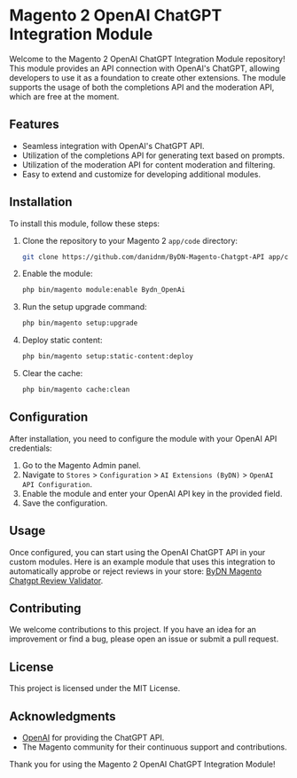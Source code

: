 # Magento 2 OpenAI ChatGPT Integration Module

Welcome to the Magento 2 OpenAI ChatGPT Integration Module repository! This module provides an API connection with OpenAI's ChatGPT, allowing developers to use it as a foundation to create other extensions. The module supports the usage of both the completions API and the moderation API, which are free at the moment.

## Features

- Seamless integration with OpenAI's ChatGPT API.
- Utilization of the completions API for generating text based on prompts.
- Utilization of the moderation API for content moderation and filtering.
- Easy to extend and customize for developing additional modules.

## Installation

To install this module, follow these steps:

1. Clone the repository to your Magento 2 `app/code` directory:
    ```bash
    git clone https://github.com/danidnm/ByDN-Magento-Chatgpt-API app/code/Bydn/OpenAi
    ```
2. Enable the module:
    ```bash
    php bin/magento module:enable Bydn_OpenAi
    ```
3. Run the setup upgrade command:
    ```bash
    php bin/magento setup:upgrade
    ```
4. Deploy static content:
    ```bash
    php bin/magento setup:static-content:deploy
    ```
5. Clear the cache:
    ```bash
    php bin/magento cache:clean
    ```

## Configuration

After installation, you need to configure the module with your OpenAI API credentials:

1. Go to the Magento Admin panel.
2. Navigate to `Stores` > `Configuration` > `AI Extensions (ByDN)` > `OpenAI API Configuration`.
3. Enable the module and enter your OpenAI API key in the provided field.
4. Save the configuration.

## Usage

Once configured, you can start using the OpenAI ChatGPT API in your custom modules. Here is an example module that uses this integration to automatically approbe or reject reviews in your store: [ByDN Magento Chatgpt Review Validator](https://github.com/danidnm/ByDN-Magento-Chatgpt-Review-Validator).

## Contributing

We welcome contributions to this project. If you have an idea for an improvement or find a bug, please open an issue or submit a pull request.

## License

This project is licensed under the MIT License.

## Acknowledgments

- [OpenAI](https://www.openai.com/) for providing the ChatGPT API.
- The Magento community for their continuous support and contributions.

Thank you for using the Magento 2 OpenAI ChatGPT Integration Module!

